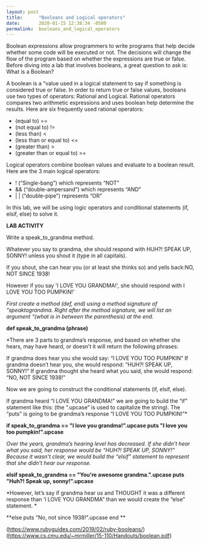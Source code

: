 ```yaml
---
layout: post
title:      "Booleans and Logical operators"
date:       2020-01-15 12:38:34 -0500
permalink:  booleans_and_logical_operators
---
```



Boolean expressions allow programmers to write programs that help decide whether some code will be executed or not. The decisions will change the flow of the program based on whether the expressions are true or false. Before diving into a lab that involves booleans, a great question to ask is: What is a Boolean? 

A boolean is a “value used in a logical statement to say if something is considered true or false. In order to return true or false values, booleans use two types of operators: Rational and Logical. Rational operators compares two arithmetic expressions and uses boolean help determine the results. Here are six frequently used rational operators:


* (equal to) == 
* (not equal to) !=
* (less than) < 
* (less than or equal to) <=
* (greater than) >
* (greater than or equal to) >=

Logical operators combine boolean values and evaluate to a boolean result. Here are the 3 main logical operators: 

* ! (“Single-bang”) which represents “NOT”
* && (“double-ampersand”) which represents “AND”
* | | (“double-pipe”) represents “OR” 

In this lab, we will be using logic operators and conditional statements (if, elsif, else) to solve it. 

**LAB ACTIVITY**

Write a speak_to_grandma method.

Whatever you say to grandma, she should respond with
HUH?! SPEAK UP, SONNY!
unless you shout it (type in all capitals).

If you shout, she can hear you (or at least she thinks so) 
and yells back:NO, NOT SINCE 1938!

However if you say 'I LOVE YOU GRANDMA!', she should respond with
I LOVE YOU TOO PUMPKIN!'




*First create a method (def, end) using a method signature of “speaktograndma. Right after the method signature, we will list an argument “(what is in between the parenthesis) at the end.*

**def speak_to_grandma (phrase)**
 
*There are 3 parts to grandma’s response, and based on whether she hears, may have heard, or doesn’t it will return the following phrases:

If grandma does hear you she would say: “I LOVE YOU TOO PUMPKIN”
If grandma doesn’t hear you, she would respond: “HUH?! SPEAK UP, SONNY!”
If grandma thought she heard what you said, she would respond: “NO, NOT SINCE 1938!”

Now we are going to construct the conditional statements (if, elsif, else). 

If grandma heard “I LOVE YOU GRANDMA!” we are going to build the “if” statement like this: (the “.upcase” is used to capitalize the string). The “puts” is going to be grandma’s response “I LOVE YOU TOO PUMPKIN!”*

**if speak_to_grandma == "I love you grandma!".upcase
 		puts "I love you too pumpkin!".upcase**

*Over the years, grandma’s hearing level has decreased. If she didn’t hear what you said, her response would be “HUH?! SPEAK UP, SONNY!” Because it wasn’t clear, we would build the “elsif” statement to represent that she didn’t hear our response.*

**elsif speak_to_grandma == "You're awesome grandma.".upcase
  		puts "Huh?! Speak up, sonny!".upcase**

*However, let’s say if grandma hear us and THOUGHT it was a different response than ‘I LOVE YOU GRANDMA” than we would create the “else” statement. *

**else 
  		puts "No, not since 1938!".upcase
end
**


(https://www.rubyguides.com/2019/02/ruby-booleans/)
(https://www.cs.cmu.edu/~mrmiller/15-110/Handouts/boolean.pdf)

